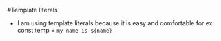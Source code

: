 #Template literals
- I am using template literals because it is easy and comfortable for ex: const temp = `my name is ${name}`
